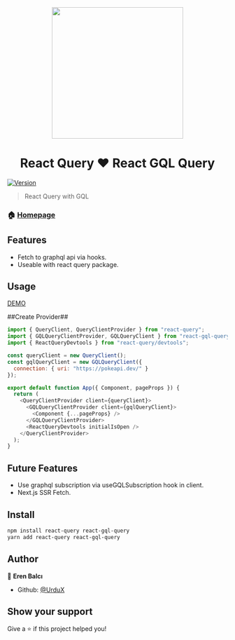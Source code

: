 <div style="display:flex;justify-content:center;width:100%;">
  <img src="https://user-images.githubusercontent.com/46889813/106451545-c7cef300-6497-11eb-80d9-e51c9fc3cd33.png" heigt="300" width="300"/>
</div>


<h1 style="text-align:center;">React Query ❤ React GQL Query</h1> 

[![Version](https://img.shields.io/npm/v/react-gql-query.svg)](https://www.npmjs.com/package/react-gql-query)

> React Query with GQL 

### 🏠 [Homepage](https://github.com/UrduX/react-gql-query)

## Features
<ul>
  <li>Fetch to graphql api via hooks.</li>
  <li>Useable with react query package.</li>
</ul>

## Usage
<a href="https://codesandbox.io/s/pensive-colden-bxlpz">DEMO</a>


##Create Provider##
```js 
import { QueryClient, QueryClientProvider } from "react-query";
import { GQLQueryClientProvider, GQLQueryClient } from "react-gql-query";
import { ReactQueryDevtools } from "react-query/devtools";

const queryClient = new QueryClient();
const gqlQueryClient = new GQLQueryClient({
  connection: { uri: "https://pokeapi.dev/" }
});

export default function App({ Component, pageProps }) {
  return (
    <QueryClientProvider client={queryClient}>
      <GQLQueryClientProvider client={gqlQueryClient}>
        <Component {...pageProps} />
      </GQLQueryClientProvider>
      <ReactQueryDevtools initialIsOpen />
    </QueryClientProvider>
  );
}
```

## Future Features
<ul>
  <li>Use graphql subscription via useGQLSubscription hook in client.</li>
  <li>Next.js SSR Fetch.</li>
</ul>


## Install

```sh
npm install react-query react-gql-query 
yarn add react-query react-gql-query
```

## Author

👤 **Eren Balcı**

* Github: [@UrduX](https://github.com/UrduX)

## Show your support

Give a ⭐️ if this project helped you!


